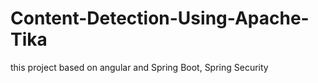 # Content-Detection-Using-Apache-Tika
this project based on angular and Spring Boot, Spring Security
